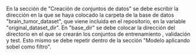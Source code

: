 En la sección de "Creación de conjuntos de datos" se debe escribir la dirección en la que se haya colocado la carpeta de la base de datos "brain_tumor_dataset", 
que viene incluida en el repositorio, en la variable "original_dataset_dir". En "base_dir" se debe colocar la dirección del directorio en el que se crearán los conjuntos de entrenamiento
, validación y test. Esto mismo se debe repetir dentro de la sección "Modelo aplicando sobel como filtro".
